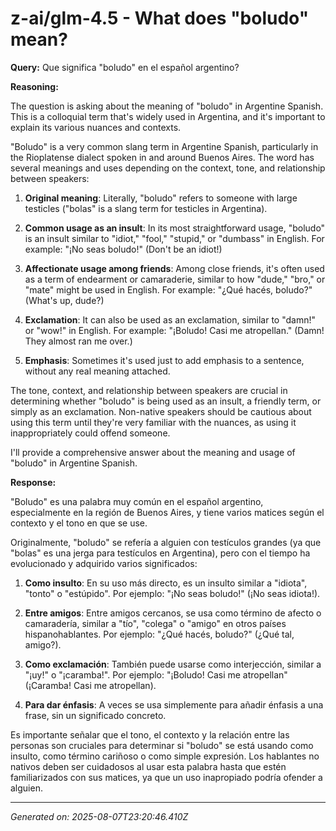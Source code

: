 # z-ai/glm-4.5 - What does "boludo" mean?

**Query:** Que significa "boludo" en el español argentino?

**Reasoning:**

The question is asking about the meaning of "boludo" in Argentine Spanish. This is a colloquial term that's widely used in Argentina, and it's important to explain its various nuances and contexts.

"Boludo" is a very common slang term in Argentine Spanish, particularly in the Rioplatense dialect spoken in and around Buenos Aires. The word has several meanings and uses depending on the context, tone, and relationship between speakers:

1. **Original meaning**: Literally, "boludo" refers to someone with large testicles ("bolas" is a slang term for testicles in Argentina).

2. **Common usage as an insult**: In its most straightforward usage, "boludo" is an insult similar to "idiot," "fool," "stupid," or "dumbass" in English. For example: "¡No seas boludo!" (Don't be an idiot!)

3. **Affectionate usage among friends**: Among close friends, it's often used as a term of endearment or camaraderie, similar to how "dude," "bro," or "mate" might be used in English. For example: "¿Qué hacés, boludo?" (What's up, dude?)

4. **Exclamation**: It can also be used as an exclamation, similar to "damn!" or "wow!" in English. For example: "¡Boludo! Casi me atropellan." (Damn! They almost ran me over.)

5. **Emphasis**: Sometimes it's used just to add emphasis to a sentence, without any real meaning attached.

The tone, context, and relationship between speakers are crucial in determining whether "boludo" is being used as an insult, a friendly term, or simply as an exclamation. Non-native speakers should be cautious about using this term until they're very familiar with the nuances, as using it inappropriately could offend someone.

I'll provide a comprehensive answer about the meaning and usage of "boludo" in Argentine Spanish.

**Response:**

"Boludo" es una palabra muy común en el español argentino, especialmente en la región de Buenos Aires, y tiene varios matices según el contexto y el tono en que se use.

Originalmente, "boludo" se refería a alguien con testículos grandes (ya que "bolas" es una jerga para testículos en Argentina), pero con el tiempo ha evolucionado y adquirido varios significados:

1. **Como insulto**: En su uso más directo, es un insulto similar a "idiota", "tonto" o "estúpido". Por ejemplo: "¡No seas boludo!" (¡No seas idiota!).

2. **Entre amigos**: Entre amigos cercanos, se usa como término de afecto o camaradería, similar a "tío", "colega" o "amigo" en otros países hispanohablantes. Por ejemplo: "¿Qué hacés, boludo?" (¿Qué tal, amigo?).

3. **Como exclamación**: También puede usarse como interjección, similar a "¡uy!" o "¡caramba!". Por ejemplo: "¡Boludo! Casi me atropellan" (¡Caramba! Casi me atropellan).

4. **Para dar énfasis**: A veces se usa simplemente para añadir énfasis a una frase, sin un significado concreto.

Es importante señalar que el tono, el contexto y la relación entre las personas son cruciales para determinar si "boludo" se está usando como insulto, como término cariñoso o como simple expresión. Los hablantes no nativos deben ser cuidadosos al usar esta palabra hasta que estén familiarizados con sus matices, ya que un uso inapropiado podría ofender a alguien.

---
*Generated on: 2025-08-07T23:20:46.410Z*
